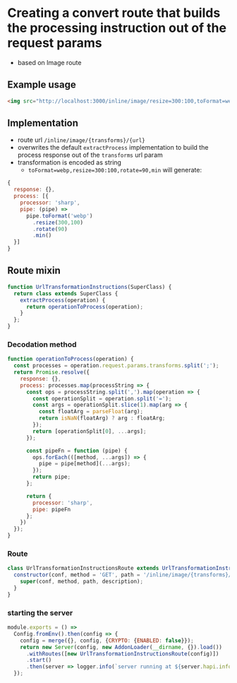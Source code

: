 # Creating a convert route that builds the processing instruction out of the request params

- based on Image route

## Example usage

```html
<img src="http://localhost:3000/inline/image/resize=300:100,toFormat=webp,rotate=90,min/http%3A%2F%2Flocalhost%3A9999%2FLandscape_5.jpg" alt="converted image">
```

## Implementation

- route url `/inline/image/{transforms}/{url}`
- overwrites the default `extractProcess` implementation to build the process response out
of the `transforms` url param
- transformation is encoded as string
  - `toFormat=webp,resize=300:100,rotate=90,min` will generate:

```js
{
  response: {},
  process: [{
    processor: 'sharp',
    pipe: (pipe) => 
      pipe.toFormat('webp')
        .resize(300,100)
        .rotate(90)
        .min()
  }]
}
```

## Route mixin

```js
function UrlTransformationInstructions(SuperClass) {
  return class extends SuperClass {
    extractProcess(operation) {
      return operationToProcess(operation);
    }
  };
}
```

### Decodation method

```js
function operationToProcess(operation) {
  const processes = operation.request.params.transforms.split(';');
  return Promise.resolve({
    response: {},
    process: processes.map(processString => {
      const ops = processString.split(',').map(operation => {
        const operationSplit = operation.split('=');
        const args = operationSplit.slice(1).map(arg => {
          const floatArg = parseFloat(arg);
          return isNaN(floatArg) ? arg : floatArg;
        });
        return [operationSplit[0], ...args];
      });

      const pipeFn = function (pipe) {
        ops.forEach(([method, ...args]) => {
          pipe = pipe[method](...args);
        });
        return pipe;
      };

      return {
        processor: 'sharp',
        pipe: pipeFn
      };
    })
  });
}
````

### Route

```js
class UrlTransformationInstructionsRoute extends UrlTransformationInstructions(Image) {
  constructor(conf, method = 'GET', path = '/inline/image/{transforms}/{url}', description = 'Route that builds the transform instruction by extracting it from the given url param') {
    super(conf, method, path, description);
  }
}
```

### starting the server

```js
module.exports = () =>
  Config.fromEnv().then(config => {
    config = merge({}, config, {CRYPTO: {ENABLED: false}});
    return new Server(config, new AddonLoader(__dirname, {}).load())
      .withRoutes([new UrlTransformationInstructionsRoute(config)])
      .start()
      .then(server => logger.info(`server running at ${server.hapi.info.uri}`) || server);
  });
```

